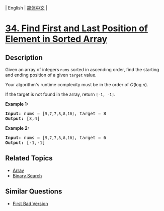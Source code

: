 
| English | [简体中文](README.md) |

# [34. Find First and Last Position of Element in Sorted Array](https://leetcode-cn.com/problems/find-first-and-last-position-of-element-in-sorted-array/)

## Description

<p>Given an array of integers <code>nums</code> sorted in ascending order, find the starting and ending position of a given <code>target</code> value.</p>

<p>Your algorithm&#39;s runtime complexity must be in the order of <em>O</em>(log <em>n</em>).</p>

<p>If the target is not found in the array, return <code>[-1, -1]</code>.</p>

<p><strong>Example 1:</strong></p>

<pre>
<strong>Input:</strong> nums = [<code>5,7,7,8,8,10]</code>, target = 8
<strong>Output:</strong> [3,4]</pre>

<p><strong>Example 2:</strong></p>

<pre>
<strong>Input:</strong> nums = [<code>5,7,7,8,8,10]</code>, target = 6
<strong>Output:</strong> [-1,-1]</pre>


## Related Topics

- [Array](https://leetcode-cn.com/tag/array)
- [Binary Search](https://leetcode-cn.com/tag/binary-search)

## Similar Questions

- [First Bad Version](../first-bad-version/README_EN.md)
